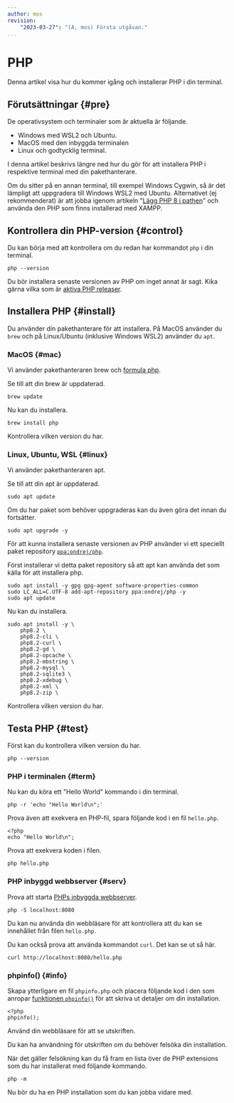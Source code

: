 ```yaml
---
author: mos
revision:
    "2023-03-27": "(A, mos) Första utgåvan."
...
```

PHP
==================================

Denna artikel visa hur du kommer igång och installerar PHP i din terminal.



Förutsättningar {#pre}
----------------------------------

De operativsystem och terminaler som är aktuella är följande.

* Windows med WSL2 och Ubuntu.
* MacOS med den inbyggda terminalen
* Linux och godtycklig terminal.

I denna artikel beskrivs längre ned hur du gör för att installera PHP i respektive terminal med din pakethanterare.

Om du sitter på en annan terminal, till exempel Windows Cygwin, så är det lämpligt att uppgradera till Windows WSL2 med Ubuntu. Alternativet (ej rekommenderat) är att jobba igenom artikeln "[Lägg PHP 8 i pathen](kunskap/lagg-php8-i-pathen)" och använda den PHP som finns installerad med XAMPP.



Kontrollera din PHP-version {#control}
----------------------------------

Du kan börja med att kontrollera om du redan har kommandot `php` i din terminal.

```
php --version
```

Du bör installera senaste versionen av PHP om inget annat är sagt. Kika gärna vilka som är [aktiva PHP releaser](https://www.php.net/supported-versions.php).



Installera PHP {#install}
----------------------------------

Du använder din pakethanterare för att installera. På MacOS använder du `brew` och på Linux/Ubuntu (inklusive Windows WSL2) använder du `apt`.



### MacOS {#mac}

Vi använder pakethanteraren brew och [formula php](https://formulae.brew.sh/formula/php).

Se till att din brew är uppdaterad.

```
brew update
```

Nu kan du installera.

```
brew install php
```

Kontrollera vilken version du har.



### Linux, Ubuntu, WSL {#linux}

Vi använder pakethanteraren apt.

Se till att din apt är uppdaterad.

```
sudo apt update
```

Om du har paket som behöver uppgraderas kan du även göra det innan du fortsätter.

```
sudo apt upgrade -y
```

För att kunna installera senaste versionen av PHP använder vi ett speciellt paket repository [`ppa:ondrej/php`](https://launchpad.net/~ondrej/+archive/ubuntu/php).

Först installerar vi detta paket repository så att apt kan använda det som källa för att installera php.

```
sudo apt install -y gpg gpg-agent software-properties-common
sudo LC_ALL=C.UTF-8 add-apt-repository ppa:ondrej/php -y
sudo apt update
```

Nu kan du installera.

```
sudo apt install -y \
    php8.2 \
    php8.2-cli \
    php8.2-curl \
    php8.2-gd \
    php8.2-opcache \
    php8.2-mbstring \
    php8.2-mysql \
    php8.2-sqlite3 \
    php8.2-xdebug \
    php8.2-xml \
    php8.2-zip \
```

Kontrollera vilken version du har.



Testa PHP {#test}
----------------------------------

Först kan du kontrollera vilken version du har.

```
php --version
```


### PHP i terminalen {#term}

Nu kan du köra ett "Hello World" kommando i din terminal.

```
php -r 'echo "Hello World\n";'
```

Prova även att exekvera en PHP-fil, spara följande kod i en fil `hello.php`.

```
<?php
echo "Hello World\n";
```

Prova att exekvera koden i filen.

```
php hello.php
```



### PHP inbyggd webbserver {#serv}

Prova att starta [PHPs inbyggda webbserver](https://www.php.net/manual/en/features.commandline.webserver.php).

```
php -S localhost:8080
```

Du kan nu använda din webbläsare för att kontrollera att du kan se innehållet från filen `hello.php`. 

Du kan också prova att använda kommandot `curl`. Det kan se ut så här.

```
curl http://localhost:8080/hello.php
```



### phpinfo() {#info}

Skapa ytterligare en fil `phpinfo.php` och placera följande kod i den som anropar [funktionen `phpinfo()`](https://www.php.net/manual/en/function.phpinfo.php) för att skriva ut detaljer om din installation.

```
<?php
phpinfo();
```

Använd din webbläsare för att se utskriften.

Du kan ha användning för utskriften om du behöver felsöka din installation.

När det gäller felsökning kan du få fram en lista över de PHP extensions som du har installerat med följande kommando.

```
php -m
```

Nu bör du ha en PHP installation som du kan jobba vidare med.
